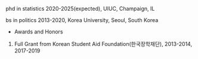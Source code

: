 
phd in statistics 2020-2025(expected), UIUC, Champaign, IL

bs in politics 2013-2020, Korea University, Seoul, South Korea

- Awards and Honors
1. Full Grant from Korean Student Aid Foundation(한국장학재단), 2013-2014, 2017-2019

